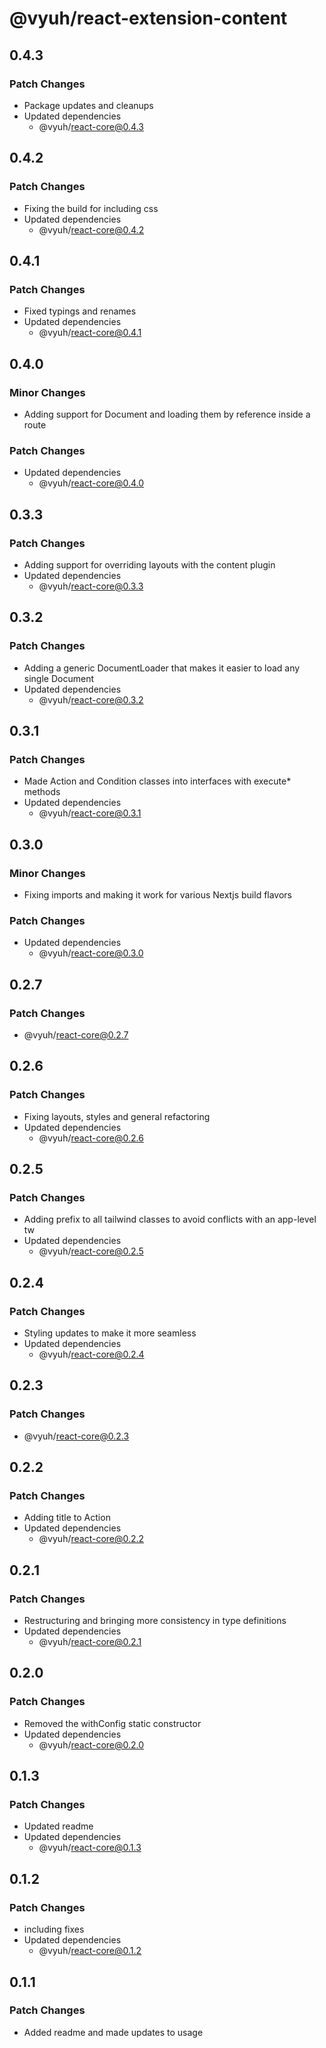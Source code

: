 # @vyuh/react-extension-content

## 0.4.3

### Patch Changes

- Package updates and cleanups
- Updated dependencies
  - @vyuh/react-core@0.4.3

## 0.4.2

### Patch Changes

- Fixing the build for including css
- Updated dependencies
  - @vyuh/react-core@0.4.2

## 0.4.1

### Patch Changes

- Fixed typings and renames
- Updated dependencies
  - @vyuh/react-core@0.4.1

## 0.4.0

### Minor Changes

- Adding support for Document and loading them by reference inside a route

### Patch Changes

- Updated dependencies
  - @vyuh/react-core@0.4.0

## 0.3.3

### Patch Changes

- Adding support for overriding layouts with the content plugin
- Updated dependencies
  - @vyuh/react-core@0.3.3

## 0.3.2

### Patch Changes

- Adding a generic DocumentLoader that makes it easier to load any single
  Document
- Updated dependencies
  - @vyuh/react-core@0.3.2

## 0.3.1

### Patch Changes

- Made Action and Condition classes into interfaces with execute\* methods
- Updated dependencies
  - @vyuh/react-core@0.3.1

## 0.3.0

### Minor Changes

- Fixing imports and making it work for various Nextjs build flavors

### Patch Changes

- Updated dependencies
  - @vyuh/react-core@0.3.0

## 0.2.7

### Patch Changes

- @vyuh/react-core@0.2.7

## 0.2.6

### Patch Changes

- Fixing layouts, styles and general refactoring
- Updated dependencies
  - @vyuh/react-core@0.2.6

## 0.2.5

### Patch Changes

- Adding prefix to all tailwind classes to avoid conflicts with an app-level tw
- Updated dependencies
  - @vyuh/react-core@0.2.5

## 0.2.4

### Patch Changes

- Styling updates to make it more seamless
- Updated dependencies
  - @vyuh/react-core@0.2.4

## 0.2.3

### Patch Changes

- @vyuh/react-core@0.2.3

## 0.2.2

### Patch Changes

- Adding title to Action
- Updated dependencies
  - @vyuh/react-core@0.2.2

## 0.2.1

### Patch Changes

- Restructuring and bringing more consistency in type definitions
- Updated dependencies
  - @vyuh/react-core@0.2.1

## 0.2.0

### Patch Changes

- Removed the withConfig static constructor
- Updated dependencies
  - @vyuh/react-core@0.2.0

## 0.1.3

### Patch Changes

- Updated readme
- Updated dependencies
  - @vyuh/react-core@0.1.3

## 0.1.2

### Patch Changes

- including fixes
- Updated dependencies
  - @vyuh/react-core@0.1.2

## 0.1.1

### Patch Changes

- Added readme and made updates to usage
